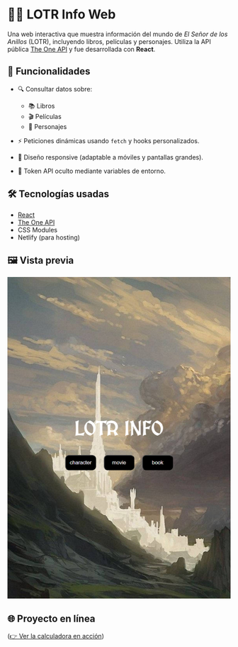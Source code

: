 # 🧙‍♂️ LOTR Info Web

Una web interactiva que muestra información del mundo de *El Señor de los Anillos* (LOTR), incluyendo libros, películas y personajes. Utiliza la API pública [The One API](https://the-one-api.dev/) y fue desarrollada con **React**.


## 🚀 Funcionalidades

- 🔍 Consultar datos sobre:
  - 📚 Libros
  - 🎬 Películas
  - 👤 Personajes

- ⚡ Peticiones dinámicas usando `fetch` y hooks personalizados.
- 📱 Diseño responsive (adaptable a móviles y pantallas grandes).
- 🔐 Token API oculto mediante variables de entorno.



## 🛠️ Tecnologías usadas

- [React](https://reactjs.org/)
- [The One API](https://the-one-api.dev/)
- CSS Modules
- Netlify (para hosting)


## 🖼️ Vista previa
  ![Vista previa](./assets/lotr-info-react.png)

## 🌐 Proyecto en línea

([👉 Ver la calculadora en acción](https://lotr-info-react.netlify.app/))




